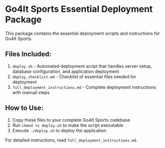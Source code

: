 # Go4It Sports Essential Deployment Package

This package contains the essential deployment scripts and instructions for Go4It Sports.

## Files Included:

1. `deploy.sh` - Automated deployment script that handles server setup, database configuration, and application deployment
2. `deploy_checklist.md` - Checklist of essential files needed for deployment
3. `full_deployment_instructions.md` - Complete deployment instructions with manual steps

## How to Use:

1. Copy these files to your complete Go4It Sports codebase
2. Run `chmod +x deploy.sh` to make the script executable
3. Execute `./deploy.sh` to deploy the application

For detailed instructions, read `full_deployment_instructions.md`.
